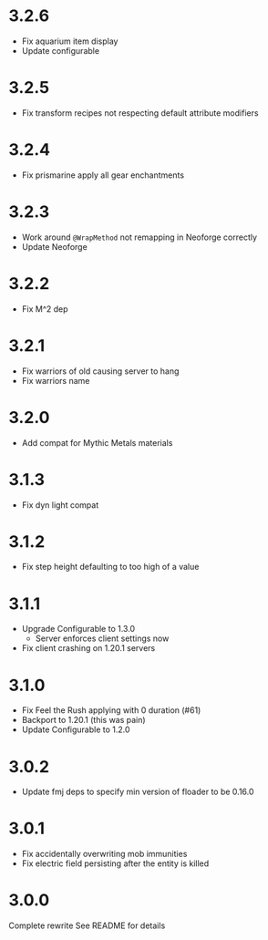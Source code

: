 # 3.2.6

- Fix aquarium item display
- Update configurable

# 3.2.5

- Fix transform recipes not respecting default attribute modifiers

# 3.2.4

- Fix prismarine apply all gear enchantments

# 3.2.3

- Work around `@WrapMethod` not remapping in Neoforge correctly
- Update Neoforge

# 3.2.2

- Fix M^2 dep

# 3.2.1

- Fix warriors of old causing server to hang
- Fix warriors name

# 3.2.0

- Add compat for Mythic Metals materials

# 3.1.3

- Fix dyn light compat

# 3.1.2

- Fix step height defaulting to too high of a value

# 3.1.1

- Upgrade Configurable to 1.3.0
  - Server enforces client settings now
- Fix client crashing on 1.20.1 servers

# 3.1.0

- Fix Feel the Rush applying with 0 duration (#61)
- Backport to 1.20.1 (this was pain)
- Update Configurable to 1.2.0

# 3.0.2

- Update fmj deps to specify min version of floader to be 0.16.0

# 3.0.1

- Fix accidentally overwriting mob immunities
- Fix electric field persisting after the entity is killed

# 3.0.0

Complete rewrite
See README for details